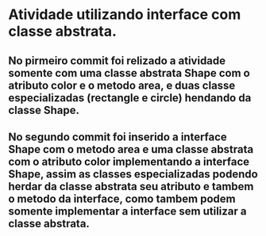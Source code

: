 # Atividade utilizando interface com classe abstrata.

## No pirmeiro commit foi relizado a atividade somente com uma classe abstrata Shape com o atributo color e o metodo area, e duas classe especializadas (rectangle e circle) hendando da classe Shape.


## No segundo commit foi inserido a interface Shape com o metodo area e uma classe abstrata com o atributo color implementando a interface Shape, assim as classes especializadas podendo herdar da classe abstrata seu atributo e tambem o metodo da interface, como tambem podem somente implementar a interface sem utilizar a classe abstrata.
